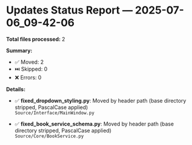 # Updates Status Report — 2025-07-06_09-42-06

**Total files processed:** 2

**Summary:**
- ✅ Moved: 2
- ⏭️ Skipped: 0
- ❌ Errors: 0

**Details:**

- ✅ **fixed_dropdown_styling.py**: Moved by header path (base directory stripped, PascalCase applied)  
    `Source/Interface/MainWindow.py`

- ✅ **fixed_book_service_schema.py**: Moved by header path (base directory stripped, PascalCase applied)  
    `Source/Core/BookService.py`

